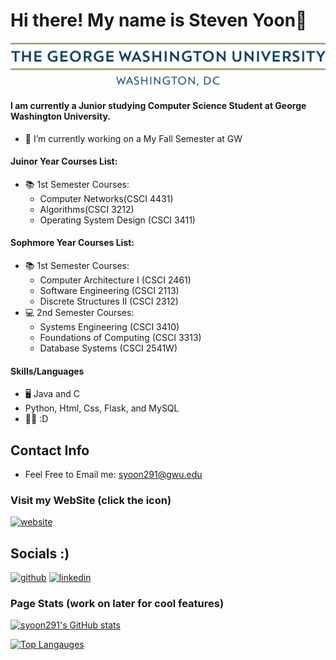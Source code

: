 # Hi there! My name is Steven Yoon👋

![I am a Sophmore](https://github.com/syoon291/syoon291/blob/main/gw_horizontal_2c.png)

#### I am currently a Junior studying Computer Science Student at George Washington University. 

- 🔭 I’m currently working on a My Fall Semester at GW
#### Juinor Year Courses List: 
- 📚 1st Semester Courses: 
  - Computer Networks(CSCI 4431)
  - Algorithms(CSCI 3212)
  - Operating System Design (CSCI 3411) 
#### Sophmore Year Courses List: 
- 📚 1st Semester Courses: 
  - Computer Architecture I (CSCI 2461)
  - Software Engineering (CSCI 2113)
  - Discrete Structures II (CSCI 2312) 
- 💻 2nd Semester Courses: 
  - Systems Engineering (CSCI 3410)
  - Foundations of Computing (CSCI 3313)
  - Database Systems (CSCI 2541W)
#### Skills/Languages
- 🖥 Java and C 
- Python, Html, Css, Flask, and MySQL
- 👨‍💻 :D

## Contact Info 
  * Feel Free to Email me: syoon291@gwu.edu
### Visit my WebSite (click the icon)
[<img src='https://cdn.jsdelivr.net/npm/simple-icons@3.0.1/icons/icloud.svg' alt='website' height='40'>](https://syoon291.github.io/myWebsite/)  


## Socials :) 
[<img src='https://cdn.jsdelivr.net/npm/simple-icons@3.0.1/icons/github.svg' alt='github' height='40'>](https://github.com/syoon291)  [<img src='https://cdn.jsdelivr.net/npm/simple-icons@3.0.1/icons/linkedin.svg' alt='linkedin' height='40'>](https://www.linkedin.com/in/syoon291)  



### Page Stats (work on later for cool features)
[![syoon291's GitHub stats](https://github-readme-stats.vercel.app/api?username=syoon291&show_icons=true&theme=dracula)](https://github.com/syoon291/github-readme-stats)

[![Top Langauges](https://github-readme-stats.vercel.app/api/top-langs/?username=syoon291&show_icons=true&theme=gruvbox)](https://github.com/syoon291/github-readme-stats)  



